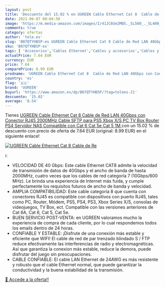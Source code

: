 ```yaml
---
layout: post
title: 'Descuento del 15.02 % en UGREEN Cable Ethernet Cat 8  Cable de Re'
date: 2021-06-07 00:04:50
image: 'https://m.media-amazon.com/images/I/41JC6Ue2MBS._SL500_._SL400_.jpg'
comments: true
category: ofertas
author: 'tole.es'
slug: 'B07QTYHB5P-es UGREEN Cable Ethernet Cat 8 Cable de Red LAN 40Gbps con...'
sku: 'B07QTYHB5P-es'
tags: [ 'Accesorios','Cables Ethernet','Cables y accesorios','Cables y conectores','Informática','ps4','ps5','ugreen','xbox', ]
actualPrice: 7.64 EUR
currency: EUR
price: 7.64
comparePrice: 8.99 EUR
prodname: 'UGREEN Cable Ethernet Cat 8  Cable de Red LAN 40Gbps con Conector RJ45  2000MHz  Cable SFTP  para PS5  Xbox X/S  PC  TV Box  Router  PS4  Servidor NAS  Compatible con Cat 6  Cat 5e  Cat 5  1M '
country: 'es'
flag: '🇪🇸'
brand: 'UGREEN'
buyurl: 'https://www.amazon.es/dp/B07QTYHB5P/?tag=tolees-21'
descuento: '15.02'
average: '8.54'
---
```


Tienes [UGREEN Cable Ethernet Cat 8  Cable de Red LAN 40Gbps con Conector RJ45  2000MHz  Cable SFTP  para PS5  Xbox X/S  PC  TV Box  Router  PS4  Servidor NAS  Compatible con Cat 6  Cat 5e  Cat 5  1M ](https://www.amazon.es/dp/B07QTYHB5P/?tag=tolees-21) con un 15.02 % de descuento con precio de oferta de 7.64 EUR (original: 8.99 EUR) en el siguiente enlace!

[![UGREEN Cable Ethernet Cat 8  Cable de Re](https://m.media-amazon.com/images/I/41JC6Ue2MBS._SL500_._SL400_.jpg)](https://www.amazon.es/dp/B07QTYHB5P/?tag=tolees-21)

ℹ️:

- VELOCIDAD DE 40 Gbps: Este cable Ethernet CAT8 admite la velocidad de transmisión de datos de 40Gbps y el ancho de banda de hasta 2000MHz, cuatro veces que los cables de red categoría 7 (10Gbps/600 MHz). Le brinda una experiencia de Internet más fuida, y cumple perfectamente los requisitos futuros de ancho de banda y velocidad.
- AMPLIA COMPATIBILIDAD: Este cable categoría 8 que cuenta con conectores RJ45 es compatible con dispositivos con puerto RJ45, tales como PC, Router, Módem, PS5, PS4, PS3, Xbox Series X/S, consolas de videojuegos, TV Box, ect. Compatible con las versiones anteriores de Cat 6A, Cat 6, Cat 5, Cat 5e.
- BUEN SERVICIO POST-VENTA: en UGREEN valoramos mucho la experiencia de compra de cada cliente, por lo cual respondemos todos los emails dentro de 24 horas.
- CONFIABLE Y ESTABLE: ¡Disfrute de una conexión más estable y eficiente que WIFI! El cable de red de par trenzado blindado S / FTP reduce efectivamente las interferencias de radio y electromagnéticas. Así que garantiza la conexion más estable, reduce la demora, puede disfrutar del juego sin preocupaciones.
- CABLE CONFIABLE: El cable LAN Ethernet de 24AWG es más resistente y robusto que el cable Ethernet normal, que puede garantizar la conductividad y la buena estabilidad de la transmisión.

[🛒 Accede a la oferta!!](https://www.amazon.es/dp/B07QTYHB5P/?tag=tolees-21)
